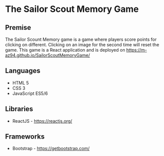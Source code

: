 # The Sailor Scout Memory Game

## Premise
The Sailor Scount Memory game is a game where players score points for clicking on different. Clicking on an image for the second time will reset the game.  This game is a React application and is deployed on https://m-az94.github.io/SailorScoutMemoryGame/

## Languages 
* HTML 5
* CSS 3
* JavaScript ES5/6

## Libraries
* ReactJS - https://reactjs.org/

## Frameworks
* Bootstrap - https://getbootstrap.com/

